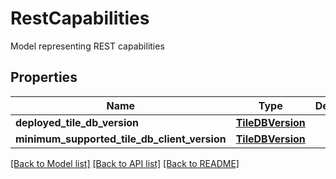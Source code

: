 # RestCapabilities

Model representing REST capabilities

## Properties

| Name                                         | Type                                  | Description | Notes |
| -------------------------------------------- | ------------------------------------- | ----------- | ----- |
| **deployed_tile_db_version**                 | [**TileDBVersion**](TileDBVersion.md) |             |
| **minimum_supported_tile_db_client_version** | [**TileDBVersion**](TileDBVersion.md) |             |

[[Back to Model list]](../README.md#documentation-for-models) [[Back to API list]](../README.md#documentation-for-api-endpoints) [[Back to README]](../README.md)
